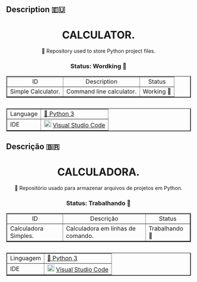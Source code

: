## Description :eu:

<h1 align="center">
  <a>CALCULATOR.</a>
</h1>

<p align="center">📁 Repository used to store Python project files.</p>

<h3 align="center"> Status: Wordking 🔨</h3>

<table align="center" border="2">
  <tr align="center">
  <td>ID</td>
  <td>Description</td>
  <td>Status</td>
  </tr>
  <tr>
    <td>Simple Calculator.</td>
    <td>Command line calculator.</td>
    <td>Working 🔨</td>
  </tr>
</table>

##
<table align="center" border="2">
    <tr>
        <td>Language</td>
        <td><a href="https://www.python.org">🐍 Python 3</a></td>
    </tr>
    <tr>
      <td>IDE</td>
      <td> <img height=20 width=20 src="https://cdn.jsdelivr.net/gh/devicons/devicon/icons/visualstudio/visualstudio-plain.svg" /> <a href="https://code.visualstudio.com">Visual Studio Code </a></td>
    </tr>
</table>


## Descrição :brazil:

<h1 align="center">
  <a>CALCULADORA.</a>
</h1>

<p align="center">📁 Repositório usado para armazenar arquivos de projetos em Python.</p>

<h3 align="center"> Status: Trabalhando 🔨</h3>

<table align="center" border="2">
  <tr align="center">
  <td>ID</td>
  <td>Descrição</td>
  <td>Status</td>
  </tr>
  <tr>
    <td>Calculadora Simples.</td>
    <td>Calculadora em linhas de comando.</td>
    <td>Trabalhando 🔨</td>
  </tr>
</table>

##
<table align="center" border="2">
    <tr>
        <td>Linguagem</td>
        <td><a href="https://www.python.org">🐍 Python 3</a></td>
    </tr>
    <tr>
        <td>IDE</td>
      <td> <img height=20 width=20 src="https://cdn.jsdelivr.net/gh/devicons/devicon/icons/visualstudio/visualstudio-plain.svg" /> <a href="https://code.visualstudio.com">Visual Studio Code </a></td>
    </tr>
</table>
